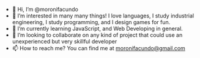 - 👋 Hi, I’m @moronifacundo
- 👀 I’m interested in many many things! I love languages, I study industrial engineering, I study programming, and I design games for fun.
- 🌱 I’m currently learning JavaScript, and Web Developing in general.
- 💞️ I’m looking to collaborate on any kind of project that could use an unexperienced but very skillful developer
- 📫 How to reach me? You can find me at moronifacundo@gmail.com

<!---
moronifacundo/moronifacundo is a ✨ special ✨ repository because its `README.md` (this file) appears on your GitHub profile.
You can click the Preview link to take a look at your changes.
--->
